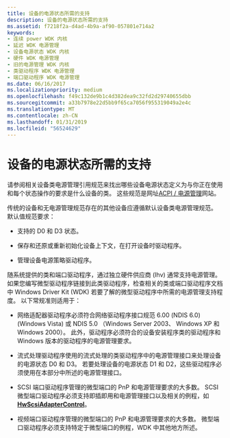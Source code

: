 ```yaml
---
title: 设备的电源状态所需的支持
description: 设备的电源状态所需的支持
ms.assetid: f7218f2a-d4ad-4b9a-af90-057801e714a2
keywords:
- 连续 power WDK 内核
- 延迟 WDK 电源管理
- 设备电源状态 WDK 内核
- 硬件 WDK 电源管理
- 旧的电源管理 WDK 内核
- 类驱动程序 WDK 电源管理
- 端口驱动程序 WDK 电源管理
ms.date: 06/16/2017
ms.localizationpriority: medium
ms.openlocfilehash: f49c132de9b1c4d382dea9c32fd2d29740655dbb
ms.sourcegitcommit: a33b7978e22d5bb9f65ca7056f955319049a2e4c
ms.translationtype: MT
ms.contentlocale: zh-CN
ms.lasthandoff: 01/31/2019
ms.locfileid: "56524629"
---
```

# <a name="required-support-for-device-power-states"></a>设备的电源状态所需的支持





请参阅相关设备类电源管理引用规范来找出哪些设备电源状态定义为与你正在使用和每个状态操作的要求是什么设备的类。 这些规范是网址[ACPI / 电源管理](https://go.microsoft.com/fwlink/p/?linkid=57185)网站。

传统的设备和无电源管理规范存在的其他设备应遵循默认设备类电源管理规范。 默认值规范要求：

-   支持的 D0 和 D3 状态。

-   保存和还原或重新初始化设备上下文，在打开设备时驱动程序。

-   管理设备电源策略驱动程序。

随系统提供的类和端口驱动程序，通过独立硬件供应商 (Ihv) 通常支持电源管理。 如果您编写微型驱动程序链接到此类驱动程序，检查相关的类或端口驱动程序文档中 Windows Driver Kit (WDK) 若要了解的微型驱动程序中所需的电源管理支持程度。 以下常规准则适用于：

-   网络适配器驱动程序必须符合网络驱动程序接口规范 6.00 (NDIS 6.0) (Windows Vista) 或 NDIS 5.0 （Windows Server 2003、 Windows XP 和 Windows 2000）。 此外，驱动程序必须符合的设备安装程序类的驱动程序和 Windows 版本的驱动程序的电源管理要求。

-   流式处理驱动程序使用的流式处理的类驱动程序中的电源管理接口来处理设备的电源状态 D0 和 D3。 若要处理设备的电源状态 D1 和 D2，这些驱动程序必须使用在本部分中所述的电源管理接口。

-   SCSI 端口驱动程序管理的微型端口的 PnP 和电源管理要求的大多数。 SCSI 微型端口驱动程序必须支持即插即用和电源管理接口以及相关的例程，如[ **HwScsiAdapterControl**](https://msdn.microsoft.com/library/windows/hardware/ff557274)。

-   视频端口驱动程序管理的微型端口的 PnP 和电源管理要求的大多数。 微型端口驱动程序必须支持特定于微型端口的例程，WDK 中其他地方所述。

 

 




